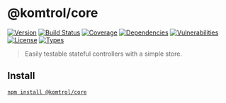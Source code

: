 # @komtrol/core

[![Version](https://img.shields.io/npm/v/@komtrol/core.svg)](https://www.npmjs.com/package/@komtrol/core)
[![Build Status](https://img.shields.io/travis/rafamel/komtrol/master.svg)](https://travis-ci.org/rafamel/komtrol)
[![Coverage](https://img.shields.io/coveralls/rafamel/komtrol/master.svg)](https://coveralls.io/github/rafamel/komtrol)
[![Dependencies](https://img.shields.io/david/rafamel/komtrol.svg?path=packages%2Fcore)](https://david-dm.org/rafamel/komtrol.svg?path=packages%2Fcore)
[![Vulnerabilities](https://img.shields.io/snyk/vulnerabilities/npm/@komtrol/core.svg)](https://snyk.io/test/npm/@komtrol/core)
[![License](https://img.shields.io/github/license/rafamel/komtrol.svg)](https://github.com/rafamel/komtrol/blob/master/LICENSE)
[![Types](https://img.shields.io/npm/types/@komtrol/core.svg)](https://www.npmjs.com/package/@komtrol/core)

> Easily testable stateful controllers with a simple store.

## Install

[`npm install @komtrol/core`](https://www.npmjs.com/package/@komtrol/core)
